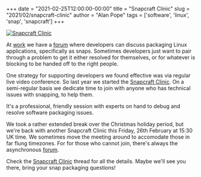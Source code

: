 +++
date = "2021-02-25T12:00:00-00:00"
title = "Snapcraft Clinic"
slug = "2021/02/snapcraft-clinic"
author = "Alan Pope"
tags = ['software', 'linux', 'snap', 'snapcraft']
+++

[![Snapcraft Clinic](/images/2021-02-25/clinic.png)](https://forum.snapcraft.io/t/snapcraft-clinic/20166/1?u=popey)

At [work](https://canonical.com) we have a [forum](https://forum.snapcraft.io/) where developers can discuss packaging Linux applications, specifically as snaps. Sometimes developers just want to pair through a problem to get it either resolved for themselves, or for whatever is blocking to be handed off to the right people. 

One strategy for supporting developers we found effective was via regular live video conference. So last year we started the [Snapcraft Clinic](https://forum.snapcraft.io/t/snapcraft-clinic/20166/1?u=popey). On a semi-regular basis we dedicate time to join with anyone who has technical issues with snapping, to help them.

It's a professional, friendly session with experts on hand to debug and resolve software packaging issues.

We took a rather extended break over the Christmas holiday period, but we're back with another Snapcraft Clinic this Friday, 26th February at 15:30 UK time. We sometimes move the meeting around to accomodate those in far flung timezones. For for those who cannot join, there's always the asynchronous [forum](https://forum.snapcraft.io/). 

Check the [Snapcraft Clinic](https://forum.snapcraft.io/t/snapcraft-clinic/20166/1?u=popey) thread for all the details. Maybe we'll see you there, bring your snap packaging questions!